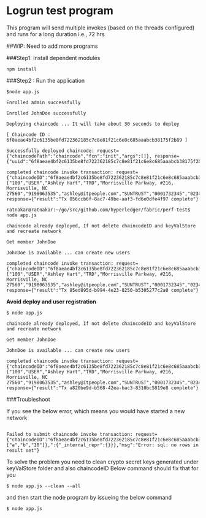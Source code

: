 # Logrun test program

This program will send multiple invokes (based on the threads configured) and runs for a long duration i.e., 72 hrs

##WIP: Need to add more programs 


###Step1: Install dependent modules

`npm install`

###Step2 : Run the application

```
$node app.js

Enrolled admin successfully

Enrolled JohnDoe successfully

Deploying chaincode ... It will take about 30 seconds to deploy 

[ Chaincode ID :  6f8aeae4bf2c6135be8fd722362185c7c8e81f21c6e8c685aaabcb38175f2b89 ]

Successfully deployed chaincode: request={"chaincodePath":"chaincode","fcn":"init","args":[]}, response={"uuid":"6f8aeae4bf2c6135be8fd722362185c7c8e81f21c6e8c685aaabcb38175f2b89","chaincodeID":"6f8aeae4bf2c6135be8fd722362185c7c8e81f21c6e8c685aaabcb38175f2b89"} 

completed chaincode invoke transaction: request={"chaincodeID":"6f8aeae4bf2c6135be8fd722362185c7c8e81f21c6e8c685aaabcb38175f2b89","fcn":"PostUser","args":["100","USER","Ashley Hart","TRD","Morrisville Parkway, #216, Morrisville, NC 27560","9198063535","ashley@itpeople.com","SUNTRUST","0001732345","0234678"]}, response={"result":"Tx 056ccb6f-8ac7-49be-aaf3-fd6e0dfe4f97 complete"}

ratnakar@ratnakar:~/go/src/github.com/hyperledger/fabric/perf-test$ node app.js 

chaincode already deployed, If not delete chaincodeID and keyValStore and recreate network

Get member JohnDoe

JohnDoe is available ... can create new users

completed chaincode invoke transaction: request={"chaincodeID":"6f8aeae4bf2c6135be8fd722362185c7c8e81f21c6e8c685aaabcb38175f2b89","fcn":"PostUser","args":["100","USER","Ashley Hart","TRD","Morrisville Parkway, #216, Morrisville, NC 27560","9198063535","ashley@itpeople.com","SUNTRUST","0001732345","0234678"]}, response={"result":"Tx 85ed895d-b994-4e23-8250-b5305277c2a0 complete"}
```

**Avoid deploy and user registration**

```
$ node app.js 

chaincode already deployed, If not delete chaincodeID and keyValStore and recreate network

Get member JohnDoe

JohnDoe is available ... can create new users

completed chaincode invoke transaction: request={"chaincodeID":"6f8aeae4bf2c6135be8fd722362185c7c8e81f21c6e8c685aaabcb38175f2b89","fcn":"PostUser","args":["100","USER","Ashley Hart","TRD","Morrisville Parkway, #216, Morrisville, NC 27560","9198063535","ashley@itpeople.com","SUNTRUST","0001732345","0234678"]}, response={"result":"Tx a820be9d-b568-42ea-bac3-8310bc5819e8 complete"}

```

###Troubleshoot

If you see the below error, which means you would have started a new network 

```

Failed to submit chaincode invoke transaction: request={"chaincodeID":"6f8aeae4bf2c6135be8fd722362185c7c8e81f21c6e8c685aaabcb38175f2b89","fcn":"invoke","args":["a","b","10"]},":{"_internal_repr":{}}},"msg":"Error: sql: no rows in result set"}

```

To solve the problem you need to clean crypto secret keys generated under keyValStore folder and also chaincodeID
Below command should fix that for you

`$ node app.js --clean --all`

and then start the node program by issueing the below command

`$ node app.js`

